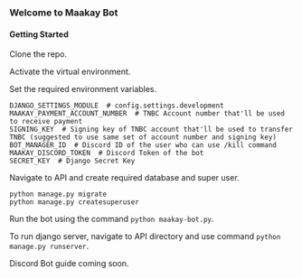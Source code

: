 ### Welcome to Maakay Bot

#### Getting Started
Clone the repo.

Activate the virtual environment.

Set the required environment variables.
```shell
DJANGO_SETTINGS_MODULE  # config.settings.development
MAAKAY_PAYMENT_ACCOUNT_NUMBER  # TNBC Account number that'll be used to receive payment
SIGNING_KEY  # Signing key of TNBC account that'll be used to transfer TNBC (suggested to use same set of account number and signing key)
BOT_MANAGER_ID  # Discord ID of the user who can use /kill command
MAAKAY_DISCORD_TOKEN  # Discord Token of the bot
SECRET_KEY  # Django Secret Key
```

Navigate to API and create required database and super user.
```shell
python manage.py migrate
python manage.py createsuperuser
```

Run the bot using the command `python maakay-bot.py`.

To run django server, navigate to API directory and use command `python manage.py runserver`.

Discord Bot guide coming soon.
